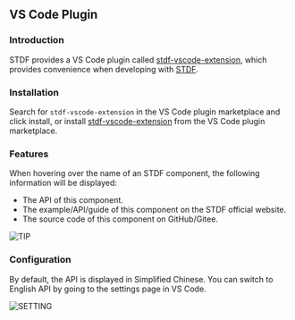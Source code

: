 ## VS Code Plugin

### Introduction

STDF provides a VS Code plugin called [stdf-vscode-extension](https://marketplace.visualstudio.com/items?itemName=STDF.stdf-vscode-extension), which provides convenience when developing with [STDF](https://stdf.design).

### Installation

Search for `stdf-vscode-extension` in the VS Code plugin marketplace and click install, or install [stdf-vscode-extension](https://marketplace.visualstudio.com/items?itemName=STDF.stdf-vscode-extension) from the VS Code plugin marketplace.

### Features

When hovering over the name of an STDF component, the following information will be displayed:

- The API of this component.
- The example/API/guide of this component on the STDF official website.
- The source code of this component on GitHub/Gitee.

![TIP](https://stdf.design/assets/vscode/tip.png)

### Configuration

By default, the API is displayed in Simplified Chinese. You can switch to English API by going to the settings page in VS Code.

![SETTING](https://stdf.design/assets/vscode/setting.png)